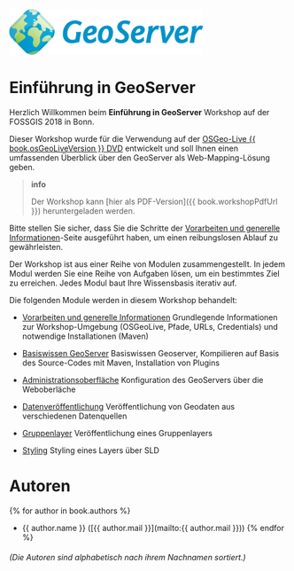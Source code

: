 ![](assets/geoserver-logo.png)

# Einführung in GeoServer

Herzlich Willkommen beim **Einführung in GeoServer** Workshop auf der FOSSGIS 2018
in Bonn.

Dieser Workshop wurde für die Verwendung auf der [OSGeo-Live {{ book.osGeoLiveVersion }} DVD](https://live.osgeo.org) entwickelt und soll Ihnen einen umfassenden Überblick über den GeoServer als Web-Mapping-Lösung geben.

> **info**
>
> Der Workshop kann [hier als PDF-Version]({{ book.workshopPdfUrl }}) heruntergeladen werden.

Bitte stellen Sie sicher, dass Sie die Schritte der
[Vorarbeiten und generelle Informationen](environment/README.md)-Seite ausgeführt
haben, um einen reibungslosen Ablauf zu gewährleisten.

Der Workshop ist aus einer Reihe von Modulen zusammengestellt. In jedem Modul werden Sie eine Reihe von Aufgaben lösen, um ein bestimmtes Ziel zu erreichen. Jedes Modul baut Ihre Wissensbasis iterativ auf.

Die folgenden Module werden in diesem Workshop behandelt:

* [Vorarbeiten und generelle Informationen](environment/README.md)
Grundlegende Informationen zur Workshop-Umgebung (OSGeoLive, Pfade, URLs, Credentials) und notwendige Installationen (Maven)

* [Basiswissen GeoServer](basics/README.md)
Basiswissen Geoserver, Kompilieren auf Basis des Source-Codes mit Maven, Installation von Plugins

* [Administrationsoberfläche](ui/README.md)
Konfiguration des GeoServers über die Weboberläche

* [Datenveröffentlichung](data/README.md)
Veröffentlichung von Geodaten aus verschiedenen Datenquellen

* [Gruppenlayer](group/README.md)
Veröffentlichung eines Gruppenlayers

* [Styling](styling/README.md)
Styling eines Layers über SLD

# Autoren

{% for author in book.authors %}
  - {{ author.name }} ([{{ author.mail }}](mailto:{{ author.mail }}))
{% endfor %}

###### (Die Autoren sind alphabetisch nach ihrem Nachnamen sortiert.)
